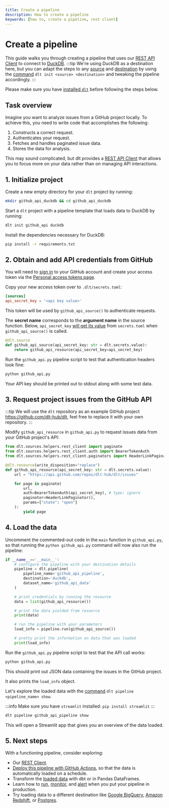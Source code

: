 ```yaml
---
title: Create a pipeline
description: How to create a pipeline
keywords: [how to, create a pipeline, rest client]
---
```


# Create a pipeline

This guide walks you through creating a pipeline that uses our [REST API Client](../general-usage/http/rest-client)
to connect to [DuckDB](../dlt-ecosystem/destinations/duckdb).
:::tip
We're using DuckDB as a destination here, but you can adapt the steps to any [source](../dlt-ecosystem/verified-sources/) and [destination](../dlt-ecosystem/destinations/) by
using the [command](../reference/command-line-interface#dlt-init) `dlt init <source> <destination>` and tweaking the pipeline accordingly.
:::

Please make sure you have [installed `dlt`](../reference/installation) before following the
steps below.

## Task overview

Imagine you want to analyze issues from a GitHub project locally.
To achieve this, you need to write code that accomplishes the following:

1. Constructs a correct request.
2. Authenticates your request.
3. Fetches and handles paginated issue data.
4. Stores the data for analysis.

This may sound complicated, but dlt provides a [REST API Client](../general-usage/http/rest-client) that allows you to focus more on your data rather than on managing API interactions.


## 1. Initialize project

Create a new empty directory for your `dlt` project by running:

```sh
mkdir github_api_duckdb && cd github_api_duckdb
```

Start a `dlt` project with a pipeline template that loads data to DuckDB by running:

```sh
dlt init github_api duckdb
```

Install the dependencies necessary for DuckDB:

```sh
pip install -r requirements.txt
```

## 2. Obtain and add API credentials from GitHub

You will need to [sign in](https://github.com/login) to your GitHub account and create your access token via the [Personal access tokens page](https://github.com/settings/tokens).

Copy your new access token over to `.dlt/secrets.toml`:

```toml
[sources]
api_secret_key = '<api key value>'
```

This token will be used by `github_api_source()` to authenticate requests.

The **secret name** corresponds to the **argument name** in the source function.
Below, `api_secret_key` [will get its value](../general-usage/credentials/advanced)
from `secrets.toml` when `github_api_source()` is called.

```py
@dlt.source
def github_api_source(api_secret_key: str = dlt.secrets.value):
    return github_api_resource(api_secret_key=api_secret_key)
```

Run the `github_api.py` pipeline script to test that authentication headers look fine:

```sh
python github_api.py
```

Your API key should be printed out to stdout along with some test data.

## 3. Request project issues from the GitHub API


:::tip
We will use the `dlt` repository as an example GitHub project https://github.com/dlt-hub/dlt, feel free to replace it with your own repository.
:::

Modify `github_api_resource` in `github_api.py` to request issues data from your GitHub project's API:

```py
from dlt.sources.helpers.rest_client import paginate
from dlt.sources.helpers.rest_client.auth import BearerTokenAuth
from dlt.sources.helpers.rest_client.paginators import HeaderLinkPaginator

@dlt.resource(write_disposition="replace")
def github_api_resource(api_secret_key: str = dlt.secrets.value):
    url = "https://api.github.com/repos/dlt-hub/dlt/issues"

    for page in paginate(
        url,
        auth=BearerTokenAuth(api_secret_key), # type: ignore
        paginator=HeaderLinkPaginator(),
        params={"state": "open"}
    ):
        yield page
```

## 4. Load the data

Uncomment the commented-out code in the `main` function in `github_api.py`, so that running the
`python github_api.py` command will now also run the pipeline:

```py
if __name__=='__main__':
    # configure the pipeline with your destination details
    pipeline = dlt.pipeline(
        pipeline_name='github_api_pipeline',
        destination='duckdb',
        dataset_name='github_api_data'
    )

    # print credentials by running the resource
    data = list(github_api_resource())

    # print the data yielded from resource
    print(data)

    # run the pipeline with your parameters
    load_info = pipeline.run(github_api_source())

    # pretty print the information on data that was loaded
    print(load_info)
```


Run the `github_api.py` pipeline script to test that the API call works:

```sh
python github_api.py
```

This should print out JSON data containing the issues in the GitHub project.

It also prints the `load_info` object.

Let's explore the loaded data with the [command](../reference/command-line-interface#show-tables-and-data-in-the-destination) `dlt pipeline <pipeline_name> show`.

:::info
Make sure you have `streamlit` installed: `pip install streamlit`
:::

```sh
dlt pipeline github_api_pipeline show
```

This will open a Streamlit app that gives you an overview of the data loaded.

## 5. Next steps

With a functioning pipeline, consider exploring:

- Our [REST Client](../general-usage/http/rest-client).
- [Deploy this pipeline with GitHub Actions](deploy_a_pipeline/deploy-with-github-actions), so that the data is automatically loaded on a schedule.
- Transform the [loaded data](../dlt-ecosystem/transformations) with dbt or in Pandas DataFrames.
- Learn how to [run](../running-in-production/running), [monitor](../running-in-production/monitoring), and [alert](../running-in-production/alerting) when you put your pipeline in production.
- Try loading data to a different destination like [Google BigQuery](../dlt-ecosystem/destinations/bigquery), [Amazon Redshift](../dlt-ecosystem/destinations/redshift), or [Postgres](../dlt-ecosystem/destinations/postgres).

